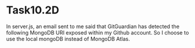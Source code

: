 # Task10.2D

In server.js, an email sent to me said that GitGuardian has detected the following MongoDB URI exposed within my Github account. So I choose to use the local mongoDB instead of MongoDB Atlas.

